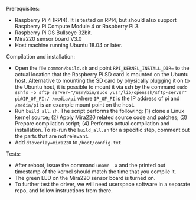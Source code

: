 Prerequisites:
- Raspberry Pi 4 (RPI4). It is tested on RPI4, but should also support Raspberry Pi Compute Module 4 or Raspberry Pi 3.
- Raspberry Pi OS Bullseye 32bit.
- Mira220 sensor board V3.0
- Host machine running Ubuntu 18.04 or later.

Compilation and installation:
- Open the file `common/build.sh` and point `RPI_KERNEL_INSTALL_DIR=` to the actual location that the Raspberry Pi SD card is mounted on the Ubuntu host. Alternative to mounting the SD card by physically plugging it on to the Ubuntu host, it is possible to mount it via ssh by the command `sudo sshfs -o sftp_server="/usr/bin/sudo /usr/lib/openssh/sftp-server" pi@IP_OF_PI:/ /media/pi` where `IP_OF_PI` is the IP address of pi and `/media/pi` is an example mount point on the host.
- Run `build_all.sh`. The script performs the following: (1) clone a Linux kernel source; (2) Apply Mira220 related source code and patches; (3) Prepare compilation script; (4) Performs actual compilation and installation. To re-run the `build_all.sh` for a specific step, comment out the parts that are not relevant.
- Add `dtoverlay=mira220` to `/boot/config.txt`

Tests:
- After reboot, issue the command `uname -a` and the printed out timestamp of the kernel should match the time that you compile it.
- The green LED on the Mira220 sensor board is turned on.
- To further test the driver, we will need userspace software in a separate repo, and follow instructions from there.
